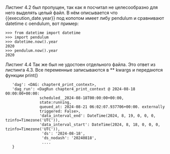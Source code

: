 Листинг 4.2 был пропущен, так как я посчитал не целесообразно для него выделять целый файл.
В нём описывается что {{execution_date.year}} под копотом имеет либу pendulum
и сравнивают datetime с oendulum, вот пример:
```
>>> from datetime import datetime
>>> import pendulum
>>> datetime.now().year
2020
>>> pendulum.now().year
2020
````

Листинг 4.4 Так же был не удостоен отдельного файла.
Это ответ из листинга 4.3.
Все переменные записываются в  ** kwargs и  передаются функции print()
```{'conf': <***.configuration.AirflowConfigParser object at 0x7fa287ddccb0>,
   'dag': <DAG: chapter4_print_context>,
   'dag_run': <DagRun chapter4_print_context @ 2024-08-18 00:00:00+00:00:
               scheduled__2024-08-18T00:00:00+00:00,
               state:running,
               queued_at: 2024-08-21 06:02:07.937706+00:00. externally
               triggered: False>,
               'data_interval_end': DateTime(2024, 8, 19, 0, 0, 0, tzinfo=Timezone('UTC')),
               'data_interval_start': DateTime(2024, 8, 18, 0, 0, 0, tzinfo=Timezone('UTC')),
                'ds': '2024-08-18',
                'ds_nodash': '20240818',
                ....
   }
```
